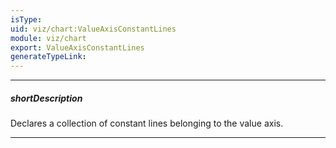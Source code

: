 ```yaml
---
isType: 
uid: viz/chart:ValueAxisConstantLines
module: viz/chart
export: ValueAxisConstantLines
generateTypeLink: 
---
```

---
##### shortDescription
Declares a collection of constant lines belonging to the value axis.

---
